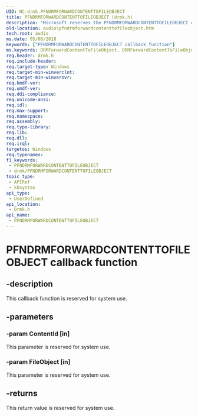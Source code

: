 ```yaml
---
UID: NC:drmk.PFNDRMFORWARDCONTENTTOFILEOBJECT
title: PFNDRMFORWARDCONTENTTOFILEOBJECT (drmk.h)
description: "Microsoft reserves the PFNDRMFORWARDCONTENTTOFILEOBJECT callback function for internal use only. Don't use this function in your code."
old-location: audio\pfndrmforwardcontenttofileobject.htm
tech.root: audio
ms.date: 05/08/2018
keywords: ["PFNDRMFORWARDCONTENTTOFILEOBJECT callback function"]
ms.keywords: DRMForwardContentToFileObject, DRMForwardContentToFileObject callback function [Audio Devices], PFNDRMFORWARDCONTENTTOFILEOBJECT, PFNDRMFORWARDCONTENTTOFILEOBJECT callback, PfnDRMForwardContentToFileObject, PfnDRMForwardContentToFileObject callback function [Audio Devices], audio.pfndrmforwardcontenttofileobject, drmk/PfnDRMForwardContentToFileObject
req.header: drmk.h
req.include-header: 
req.target-type: Windows
req.target-min-winverclnt: 
req.target-min-winversvr: 
req.kmdf-ver: 
req.umdf-ver: 
req.ddi-compliance: 
req.unicode-ansi: 
req.idl: 
req.max-support: 
req.namespace: 
req.assembly: 
req.type-library: 
req.lib: 
req.dll: 
req.irql: 
targetos: Windows
req.typenames: 
f1_keywords:
 - PFNDRMFORWARDCONTENTTOFILEOBJECT
 - drmk/PFNDRMFORWARDCONTENTTOFILEOBJECT
topic_type:
 - APIRef
 - kbSyntax
api_type:
 - UserDefined
api_location:
 - Drmk.h
api_name:
 - PFNDRMFORWARDCONTENTTOFILEOBJECT
---
```


# PFNDRMFORWARDCONTENTTOFILEOBJECT callback function


## -description

This callback function is reserved for system use.

## -parameters

### -param ContentId [in]


This parameter is reserved for system use.

### -param FileObject [in]


This parameter is reserved for system use.

## -returns

This return value is reserved for system use.

